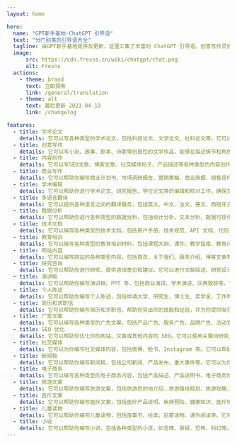 ```yaml
---
layout: home

hero:
  name: "GPT新手基地-ChatGPT 引导语"
  text: "分门别类的引导语大全"
  tagline: 由GPT新手基地提供及更新，这里汇集了丰富的 ChatGPT 引导语、创意写作灵感与实用技巧。让我们帮助您激发无限创意，提升写作效率与质量。
  image:
      src: https://cdn.fresns.cn/wiki/chatgpt/chat.png
      alt: Fresns
  actions:
    - theme: brand
      text: 立即探索
      link: /general/translation
    - theme: alt
      text: 最后更新 2023-04-19
      link: /changelog

features:
  - title: 学术论文
    details: 它可以写各种类型的学术论文，包括科技论文、文学论文、社科论文等。它可以帮助你进行研究、分析、组织思路并编写出符合学术标准的论文。
  - title: 创意写作
    details: 它可以写小说、故事、剧本、诗歌等创意性的文学作品，能够在描述情节和角色方面提供帮助。
  - title: 内容创作
    details: 它可以写SEO文章、博客文章、社交媒体帖子、产品描述等各种类型的内容创作。它能够为你提供有趣、独特、易读的内容，帮助你吸引读者和提升品牌知名度。
  - title: 商业写作
    details: 它可以帮助你编写商业计划书、市场调研报告、营销策略、商业简报、销售信件等。它可以用清晰、精炼的语言向你的潜在客户或投资者传达你的信息。
  - title: 学术编辑
    details: 它可以帮助你进行学术论文、研究报告、学位论文等的编辑和校对工作，确保文本的正确性、一致性和完整性，并提供改进建议。
  - title: 多语言翻译
    details: 它可以提供各种语言之间的翻译服务，包括英文、中文、法文、德文、西班牙文、俄文等。它可以翻译各种类型的文件，包括技术文档、商务合同、宣传资料、学术论文等。
  - title: 数据分析
    details: 它可以帮助你进行各种类型的数据分析，包括统计分析、文本分析、数据可视化等。它可以使用 Python、R 等工具来分析你的数据，并提供数据报告和可视化结果。
  - title: 技术文档
    details: 它可以编写各种类型的技术文档，包括用户手册、技术规范、API 文档、代码注释等。它可以使用清晰、准确、易懂的语言描述你的技术产品和流程。
  - title: 教育培训
    details: 它可以编写各种类型的教育培训材料，包括课程大纲、课件、教学指南、教育评估等。它可以帮助你设计课程内容和教学方法，并为你制定适合你目标受众的培训计划。
  - title: 网站内容
    details: 它可以编写网站的各种类型内容，包括首页、关于我们、服务介绍、博客文章等。它可以根据你的品牌和目标读者为你提供优质、富有吸引力的内容。
  - title: 研究咨询
    details: 它可以帮助你进行研究、提供咨询意见和建议。它可以进行文献综述、研究设计、数据分析等工作，为你提供高质量、可靠的研究结果和建议。
  - title: 演讲稿
    details: 它可以帮助你编写演讲稿、PPT 等，包括商业演讲、学术演讲、庆典致辞等。它可以根据你的主题、目标听众和场合为你编写一份有说服力、生动有趣的演讲稿。
  - title: 个人陈述
    details: 它可以帮助你编写个人陈述，包括申请大学、研究生、博士生、奖学金、工作等的个人陈述。它可以帮助你展现你的优势和价值观，并提供专业的写作建议。
  - title: 简历和求职信
    details: 它可以帮助你编写简历和求职信，帮助你突出你的技能和经验，并为你提供吸引雇主和 HR 的技巧和建议。
  - title: 广告文案
    details: 它可以编写各种类型的广告文案，包括产品广告、服务广告、品牌广告、活动宣传等。它可以为你编写具有吸引力、清晰明了的广告文案，让你的目标受众更容易接受你的产品或服务。
  - title: SEO 优化
    details: 它可以帮助你优化你的网站、文章或其他内容的 SEO。它可以使用关键词研究、内容优化等技术，帮助你提高排名、获得更多的流量和转换率。
  - title: 社交媒体
    details: 它可以为你编写社交媒体内容，包括微博、脸书、Instagram 等。它可以帮助你设计吸引人的标题、内容和图片，并为你提供有用的社交媒体营销策略。
  - title: 新闻稿
    details: 它可以帮助你编写新闻稿，包括公司新闻、产品发布、重大事件等。它可以为你编写新闻稿、编辑和发布，以吸引媒体关注并提高品牌知名度。
  - title: 电子商务
    details: 它可以编写各种类型的电子商务内容，包括产品描述、产品说明书、电子商务博客文章等。它可以帮助你编写吸引人的产品描述，以及建立与客户的信任和忠诚度。
  - title: 旅游文案
    details: 它可以帮助你编写旅游文案，包括旅游目的地介绍、旅游路线规划、旅游攻略、旅游博客等。它可以帮助你为你的读者提供有用的信息和建议，帮助他们计划自己的旅行。
  - title: 医疗文案
    details: 它可以帮助你编写医疗文案，包括医疗产品说明、疾病预防、健康知识、医疗博客等。它可以帮助你使用专业的术语和语言，使你的文案更易于理解和接受。
  - title: 儿童读物
    details: 它可以帮助你编写儿童读物，包括故事书、绘本、启蒙读物、课外阅读等。它可以使用有趣、生动的语言和图片，吸引孩子们的注意力，并帮助他们学习和成长。
  - title: 小说
    details: 它可以帮助你编写小说，包括各种类型的小说，如言情、悬疑、恐怖、科幻等。它可以帮助你创造有趣、引人入胜的情节和角色，并为你提供专业的写作技巧和建议。
---
```

